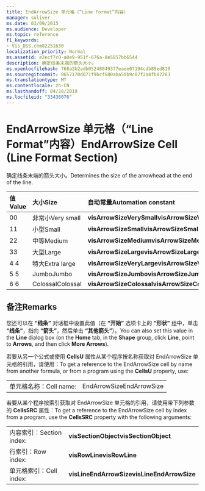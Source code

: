```yaml
---
title: EndArrowSize 单元格（“Line Format”内容）
manager: soliver
ms.date: 03/09/2015
ms.audience: Developer
ms.topic: reference
f1_keywords:
- Vis_DSS.chm82251630
localization_priority: Normal
ms.assetid: e2ecf7c0-a0e9-951f-676a-8e5857bb6544
description: 确定线条末端的箭头大小。
ms.openlocfilehash: 768a2b2adb05248049377eaee07194cdb89ed810
ms.sourcegitcommit: 8657170d071f9bcf680aba50b9c07f2a4fb82283
ms.translationtype: MT
ms.contentlocale: zh-CN
ms.lasthandoff: 04/28/2019
ms.locfileid: "33438076"
---
```

# <a name="endarrowsize-cell-line-format-section"></a><span data-ttu-id="7d08f-103">EndArrowSize 单元格（“Line Format”内容）</span><span class="sxs-lookup"><span data-stu-id="7d08f-103">EndArrowSize Cell (Line Format Section)</span></span>

<span data-ttu-id="7d08f-104">确定线条末端的箭头大小。</span><span class="sxs-lookup"><span data-stu-id="7d08f-104">Determines the size of the arrowhead at the end of the line.</span></span>
  
|<span data-ttu-id="7d08f-105">**值**</span><span class="sxs-lookup"><span data-stu-id="7d08f-105">**Value**</span></span>|<span data-ttu-id="7d08f-106">**大小**</span><span class="sxs-lookup"><span data-stu-id="7d08f-106">**Size**</span></span>|<span data-ttu-id="7d08f-107">**自动常量**</span><span class="sxs-lookup"><span data-stu-id="7d08f-107">**Automation constant**</span></span>|
|:-----|:-----|:-----|
|<span data-ttu-id="7d08f-108">0</span><span class="sxs-lookup"><span data-stu-id="7d08f-108">0</span></span>  <br/> |<span data-ttu-id="7d08f-109">非常小</span><span class="sxs-lookup"><span data-stu-id="7d08f-109">Very small</span></span>  <br/> |<span data-ttu-id="7d08f-110">**visArrowSizeVerySmall**</span><span class="sxs-lookup"><span data-stu-id="7d08f-110">**visArrowSizeVerySmall**</span></span> <br/> |
|<span data-ttu-id="7d08f-111">1</span><span class="sxs-lookup"><span data-stu-id="7d08f-111">1</span></span>  <br/> |<span data-ttu-id="7d08f-112">小型</span><span class="sxs-lookup"><span data-stu-id="7d08f-112">Small</span></span>  <br/> |<span data-ttu-id="7d08f-113">**visArrowSizeSmall**</span><span class="sxs-lookup"><span data-stu-id="7d08f-113">**visArrowSizeSmall**</span></span> <br/> |
|<span data-ttu-id="7d08f-114">2</span><span class="sxs-lookup"><span data-stu-id="7d08f-114">2</span></span>  <br/> |<span data-ttu-id="7d08f-115">中等</span><span class="sxs-lookup"><span data-stu-id="7d08f-115">Medium</span></span>  <br/> |<span data-ttu-id="7d08f-116">**visArrowSizeMedium**</span><span class="sxs-lookup"><span data-stu-id="7d08f-116">**visArrowSizeMedium**</span></span> <br/> |
|<span data-ttu-id="7d08f-117">3</span><span class="sxs-lookup"><span data-stu-id="7d08f-117">3</span></span>  <br/> |<span data-ttu-id="7d08f-118">大型</span><span class="sxs-lookup"><span data-stu-id="7d08f-118">Large</span></span>  <br/> |<span data-ttu-id="7d08f-119">**visArrowSizeLarge**</span><span class="sxs-lookup"><span data-stu-id="7d08f-119">**visArrowSizeLarge**</span></span> <br/> |
|<span data-ttu-id="7d08f-120">4 </span><span class="sxs-lookup"><span data-stu-id="7d08f-120">4</span></span>  <br/> |<span data-ttu-id="7d08f-121">特大</span><span class="sxs-lookup"><span data-stu-id="7d08f-121">Extra large</span></span>  <br/> |<span data-ttu-id="7d08f-122">**visArrowSizeVeryLarge**</span><span class="sxs-lookup"><span data-stu-id="7d08f-122">**visArrowSizeVeryLarge**</span></span> <br/> |
|<span data-ttu-id="7d08f-123">5 </span><span class="sxs-lookup"><span data-stu-id="7d08f-123">5</span></span>  <br/> |<span data-ttu-id="7d08f-124">Jumbo</span><span class="sxs-lookup"><span data-stu-id="7d08f-124">Jumbo</span></span>  <br/> |<span data-ttu-id="7d08f-125">**visArrowSizeJumbo**</span><span class="sxs-lookup"><span data-stu-id="7d08f-125">**visArrowSizeJumbo**</span></span> <br/> |
|<span data-ttu-id="7d08f-126">6 </span><span class="sxs-lookup"><span data-stu-id="7d08f-126">6</span></span>  <br/> |<span data-ttu-id="7d08f-127">Colossal</span><span class="sxs-lookup"><span data-stu-id="7d08f-127">Colossal</span></span>  <br/> |<span data-ttu-id="7d08f-128">**visArrowSizeColossal**</span><span class="sxs-lookup"><span data-stu-id="7d08f-128">**visArrowSizeColossal**</span></span> <br/> |
   
## <a name="remarks"></a><span data-ttu-id="7d08f-129">备注</span><span class="sxs-lookup"><span data-stu-id="7d08f-129">Remarks</span></span>

<span data-ttu-id="7d08f-130">您还可以在 **“线条”** 对话框中设置此值（在 **“开始”** 选项卡上的 **“形状”** 组中，单击 **“线条”**，指向 **“箭头”**，然后单击 **“其他箭头”**）。</span><span class="sxs-lookup"><span data-stu-id="7d08f-130">You can also set this value in the **Line** dialog box (on the **Home** tab, in the **Shape** group, click **Line**, point to **Arrows**, and then click **More Arrows**).</span></span>
  
<span data-ttu-id="7d08f-131">若要从另一个公式或使用 **CellsU** 属性从某个程序按名称获取对 EndArrowSize 单元格的引用，请使用：</span><span class="sxs-lookup"><span data-stu-id="7d08f-131">To get a reference to the EndArrowSize cell by name from another formula, or from a program using the **CellsU** property, use:</span></span> 
  
|||
|:-----|:-----|
|<span data-ttu-id="7d08f-132">单元格名称：</span><span class="sxs-lookup"><span data-stu-id="7d08f-132">Cell name:</span></span>  <br/> |<span data-ttu-id="7d08f-133">EndArrowSize</span><span class="sxs-lookup"><span data-stu-id="7d08f-133">EndArrowSize</span></span>  <br/> |
   
<span data-ttu-id="7d08f-134">若要从某个程序按索引获取对 EndArrowSize 单元格的引用，请使用带下列参数的 **CellsSRC** 属性：</span><span class="sxs-lookup"><span data-stu-id="7d08f-134">To get a reference to the EndArrowSize cell by index from a program, use the **CellsSRC** property with the following arguments:</span></span> 
  
|||
|:-----|:-----|
|<span data-ttu-id="7d08f-135">内容索引：</span><span class="sxs-lookup"><span data-stu-id="7d08f-135">Section index:</span></span>  <br/> |<span data-ttu-id="7d08f-136">**visSectionObject**</span><span class="sxs-lookup"><span data-stu-id="7d08f-136">**visSectionObject**</span></span> <br/> |
|<span data-ttu-id="7d08f-137">行索引：</span><span class="sxs-lookup"><span data-stu-id="7d08f-137">Row index:</span></span>  <br/> |<span data-ttu-id="7d08f-138">**visRowLine**</span><span class="sxs-lookup"><span data-stu-id="7d08f-138">**visRowLine**</span></span> <br/> |
|<span data-ttu-id="7d08f-139">单元格索引：</span><span class="sxs-lookup"><span data-stu-id="7d08f-139">Cell index:</span></span>  <br/> |<span data-ttu-id="7d08f-140">**visLineEndArrowSize**</span><span class="sxs-lookup"><span data-stu-id="7d08f-140">**visLineEndArrowSize**</span></span> <br/> |
   


